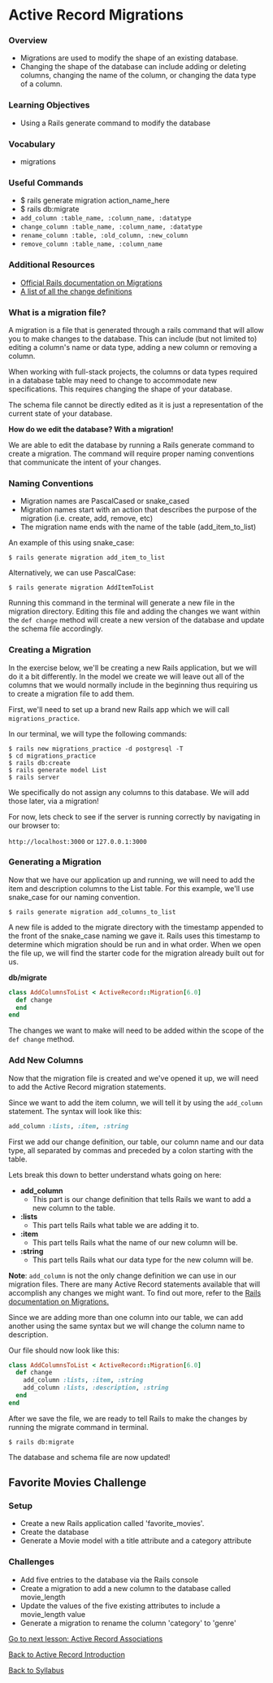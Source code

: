 # Active Record Migrations

### Overview
- Migrations are used to modify the shape of an existing database.
- Changing the shape of the database can include adding or deleting columns, changing the name of the column, or changing the data type of a column.

### Learning Objectives
- Using a Rails generate command to modify the database

### Vocabulary
- migrations

### Useful Commands
- $ rails generate migration action_name_here
- $ rails db:migrate
- `add_column :table_name, :column_name, :datatype`
- `change_column :table_name, :column_name, :datatype`
- `rename_column :table, :old_column, :new_column
`
- `remove_column :table_name, :column_name`

### Additional Resources
- <a href="https://edgeguides.rubyonrails.org/active_record_migrations.html" target="blank">Official Rails documentation on Migrations</a>
- <a href="https://edgeguides.rubyonrails.org/active_record_migrations.html#using-the-change-method" target="blank">A list of all the change definitions</a>

### What is a migration file?
A migration is a file that is generated through a rails command that will allow you to make changes to the database. This can include (but not limited to) editing a column's name or data type, adding a new column or removing a column.

When working with full-stack projects, the columns or data types required in a database table may need to change to accommodate new specifications. This requires changing the shape of your database.

The schema file cannot be directly edited as it is just a representation of the current state of your database.

**How do we edit the database? With a migration!**

We are able to edit the database by running a Rails generate command to create a migration. The command will require proper naming conventions that communicate the intent of your changes.

### Naming Conventions
- Migration names are PascalCased or snake_cased
- Migration names start with an action that describes the purpose of the migration (i.e. create, add, remove, etc)
- The migration name ends with the name of the table (add_item_to_list)


An example of this using snake_case:
```
$ rails generate migration add_item_to_list
```

Alternatively, we can use PascalCase:
```
$ rails generate migration AddItemToList
```

Running this command in the terminal will generate a new file in the migration directory. Editing this file and adding the changes we want within the `def change` method will create a new version of the database and update the schema file accordingly.

### Creating a Migration

In the exercise below, we'll be creating a new Rails application, but we will do it a bit differently. In the model we create we will leave out all of the columns that we would normally include in the beginning thus requiring us to create a migration file to add them.

First, we'll need to set up a brand new Rails app which we will call `migrations_practice`.

In our terminal, we will type the following commands:
```
$ rails new migrations_practice -d postgresql -T
$ cd migrations_practice
$ rails db:create
$ rails generate model List
$ rails server
```
We specifically do not assign any columns to this database. We will add those later, via a migration!


For now, lets check to see if the server is running correctly by navigating in our browser to:

`http://localhost:3000`
or
`127.0.0.1:3000`

### Generating a Migration
Now that we have our application up and running, we will need to add the item and description columns to the List table. For this example, we'll use snake_case for our naming convention.

```
$ rails generate migration add_columns_to_list
```

A new file is added to the migrate directory with the timestamp appended to the front of the snake_case naming we gave it. Rails uses this timestamp to determine which migration should be run and in what order. When we open the file up, we will find the starter code for the migration already built out for us.

**db/migrate**
```ruby
class AddColumnsToList < ActiveRecord::Migration[6.0]
  def change
  end
end
```

The changes we want to make will need to be added within the scope of the `def change` method.

### Add New Columns
Now that the migration file is created and we've opened it up, we will need to add the Active Record migration statements.

Since we want to add the item column, we will tell it by using the `add_column` statement. The syntax will look like this:

```ruby
add_column :lists, :item, :string
```

First we add our change definition, our table, our column name and our data type, all separated by commas and preceded by a colon starting with the table.

Lets break this down to better understand whats going on here:
- **add_column**
  - This part is our change definition that tells Rails we want to add a new column to the table.
- **:lists**
  - This part tells Rails what table we are adding it to.
- **:item**
  - This part tells Rails what the name of our new column will be.
- **:string**
  - This part tells Rails what our data type for the new column will be.

**Note**: `add_column` is not the only change definition we can use in our migration files. There are many Active Record statements available that will accomplish any changes we might want. To find out more, refer to the <a href="https://edgeguides.rubyonrails.org/active_record_migrations.html" target="blank">Rails documentation on Migrations.</a>

Since we are adding more than one column into our table, we can add another using the same syntax but we will change the column name to description.

Our file should now look like this:
```ruby
class AddColumnsToList < ActiveRecord::Migration[6.0]
  def change
    add_column :lists, :item, :string
    add_column :lists, :description, :string
  end
end
```

After we save the file, we are ready to tell Rails to make the changes by running the migrate command in terminal.

```
$ rails db:migrate
```

The database and schema file are now updated!

## Favorite Movies Challenge

### Setup
- Create a new Rails application called 'favorite_movies'.
- Create the database
- Generate a Movie model with a title attribute and a category attribute

### Challenges
- Add five entries to the database via the Rails console
- Create a migration to add a new column to the database called movie_length
- Update the values of the five existing attributes to include a movie_length value
- Generate a migration to rename the column 'category' to 'genre'



[ Go to next lesson: Active Record Associations ](./associations.md)

[ Back to Active Record Introduction ](./active_record_intro.md)

[ Back to Syllabus ](../README.md#ruby-on-rails)
